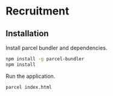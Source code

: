 # Recruitment

## Installation

Install parcel bundler and dependencies.

```bash
npm install -g parcel-bundler
npm install
```

Run the application.

```bash
parcel index.html
```
